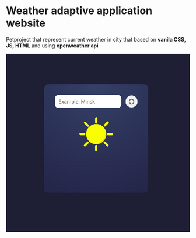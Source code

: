 # Weather adaptive application website

Petproject that represent current weather in city that based on **vanila CSS, JS, HTML** and using **openweather api**

![Alt text](image.png)
